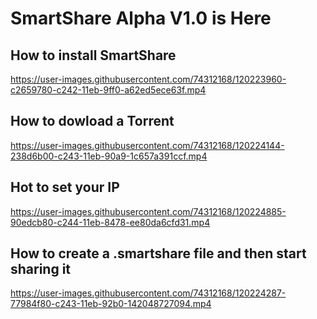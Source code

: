 # SmartShare Alpha V1.0 is Here 


## How to install SmartShare 
https://user-images.githubusercontent.com/74312168/120223960-c2659780-c242-11eb-9ff0-a62ed5ece63f.mp4

## How to dowload a Torrent
https://user-images.githubusercontent.com/74312168/120224144-238d6b00-c243-11eb-90a9-1c657a391ccf.mp4


## Hot to set your IP 
https://user-images.githubusercontent.com/74312168/120224885-90edcb80-c244-11eb-8478-ee80da6cfd31.mp4


## How to create a .smartshare file and then start sharing it 
https://user-images.githubusercontent.com/74312168/120224287-77984f80-c243-11eb-92b0-142048727094.mp4






